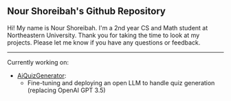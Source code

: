 ## Nour Shoreibah's Github Repository

Hi! My name is Nour Shoreibah. I'm a 2nd year CS and Math student at Northeastern University.
Thank you for taking the time to look at my projects. Please let me know if you have any questions or feedback.
____
Currently working on:
- [AiQuizGenerator](https://github.com/nourshoreibah/ai_quiz_generator):
  - Fine-tuning and deploying an open LLM to handle quiz generation (replacing OpenAI GPT 3.5)


<!--
**nourshoreibah/nourshoreibah** is a ✨ _special_ ✨ repository because its `README.md` (this file) appears on your GitHub profile.

Here are some ideas to get you started:

- 🔭 I’m currently working on ...
- 🌱 I’m currently learning ...
- 👯 I’m looking to collaborate on ...
- 🤔 I’m looking for help with ...
- 💬 Ask me about ...
- 📫 How to reach me: ...
- 😄 Pronouns: ...
- ⚡ Fun fact: ...
-->
